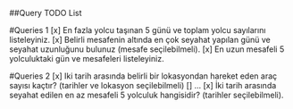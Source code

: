 ##Query TODO List

#Queries 1
[x] En fazla yolcu taşınan 5 günü ve toplam yolcu sayılarını listeleyiniz.
[x] Belirli mesafenin altında en çok seyahat yapılan günü ve seyahat uzunluğunu bulunuz (mesafe seçilebilmeli).
[x] En uzun mesafeli 5 yolculuktaki gün ve mesafeleri listeleyiniz.

#Queries 2
[x] Iki tarih arasında belirli bir lokasyondan hareket eden araç sayısı kaçtır? (tarihler ve lokasyon seçilebilmeli)
[] ...
[x] İki tarih arasında seyahat edilen en az mesafeli 5 yolculuk hangisidir? (tarihler seçilebilmeli).